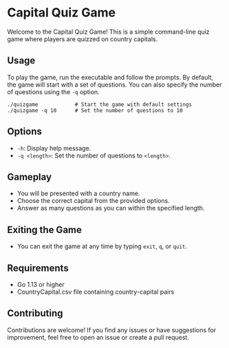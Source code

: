 # Capital Quiz Game

Welcome to the Capital Quiz Game! This is a simple command-line quiz game where players are quizzed on country capitals.

## Usage

To play the game, run the executable and follow the prompts. By default, the game will start with a set of questions. You can also specify the number of questions using the `-q` option.

```
./quizgame            # Start the game with default settings
./quizgame -q 10      # Set the number of questions to 10
```

## Options

- `-h`: Display help message.
- `-q <length>`: Set the number of questions to `<length>`.

## Gameplay

- You will be presented with a country name.
- Choose the correct capital from the provided options.
- Answer as many questions as you can within the specified length.

## Exiting the Game

- You can exit the game at any time by typing `exit`, `q`, or `quit`.

## Requirements

- Go 1.13 or higher
- CountryCapital.csv file containing country-capital pairs

## Contributing

Contributions are welcome! If you find any issues or have suggestions for improvement, feel free to open an issue or create a pull request.
